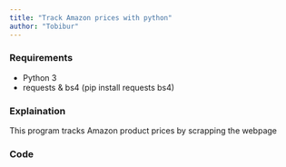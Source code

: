 ```yaml
---
title: "Track Amazon prices with python"
author: "Tobibur"
---
```


### Requirements
* Python 3
* requests & bs4 (pip install requests bs4)

### Explaination
This program tracks Amazon product prices by scrapping the webpage

### Code
<script src="https://gist.github.com/Tobibur/301096ed92699bf2d0b67dffc4bf3670.js"></script>